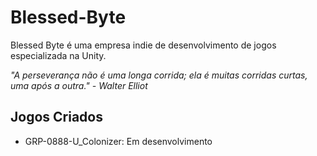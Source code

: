 # Blessed-Byte

Blessed Byte é uma empresa indie de desenvolvimento de jogos especializada na Unity.

_"A perseverança não é uma longa corrida; ela é muitas corridas curtas, uma após a outra." - Walter Elliot_

## Jogos Criados
- GRP-0888-U_Colonizer: Em desenvolvimento
